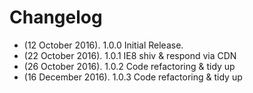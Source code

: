 # Changelog
* (12 October 2016). 1.0.0 Initial Release.
* (22 October 2016). 1.0.1 IE8 shiv & respond via CDN
* (26 October 2016). 1.0.2 Code refactoring & tidy up
* (16 December 2016). 1.0.3 Code refactoring & tidy up
